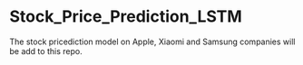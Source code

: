 # Stock_Price_Prediction_LSTM
The stock pricediction model on Apple, Xiaomi and Samsung companies will be add to this repo. 
